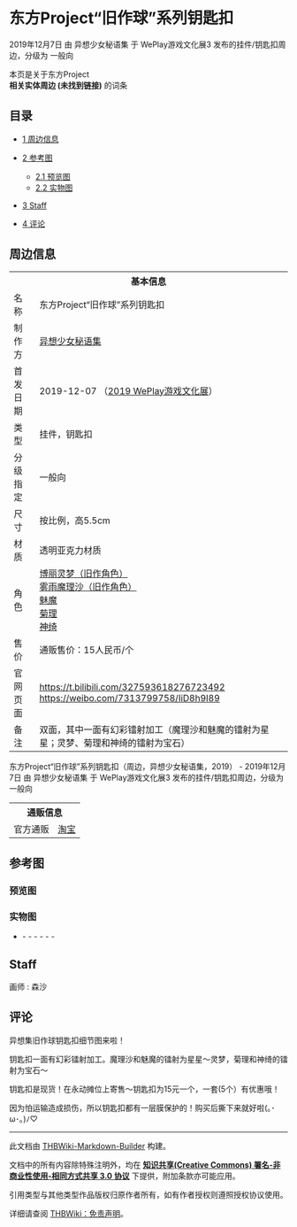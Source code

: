 # 东方Project“旧作球”系列钥匙扣

<!-- source html: G:\repos\THBWiki-Markdown-Builder\THBWikiMarkdown\Temp\main\f\f2\ns0%3A%E4%B8%9C%E6%96%B9Project%E2%80%9C%E6%97%A7%E4%BD%9C%E7%90%83%E2%80%9D%E7%B3%BB%E5%88%97%E9%92%A5%E5%8C%99%E6%89%A3.html -->

2019年12月7日 由 异想少女秘语集 于 WePlay游戏文化展3 发布的挂件/钥匙扣周边，分级为 一般向

本页是关于东方Project  
 **相关实体周边 (未找到链接)** 的词条
## 目录

- [1 周边信息](#周边信息)
- [2 参考图](#参考图)

  - [2.1 预览图](#预览图)
  - [2.2 实物图](#实物图)



- [3 Staff](#Staff)
- [4 评论](#评论)




## 周边信息

<table><tbody><tr><th colspan="2">基本信息</th></tr><tr><td class="label">名称</td><td> 东方Project“旧作球”系列钥匙扣 </td></tr><tr><td class="label">制作方</td><td><a href="./异想少女秘语集.md" title="异想少女秘语集">异想少女秘语集</a></td></tr><tr><td class="label">首发日期</td><td>2019-12-07&#160;（<a href="/展会作品列表?e=WePlay%E6%B8%B8%E6%88%8F%E6%96%87%E5%8C%96%E5%B1%95%233">2019 WePlay游戏文化展</a>）</td></tr><tr><td class="label">类型</td><td>挂件，钥匙扣</td></tr><tr><td class="label">分级指定</td><td>一般向</td></tr><tr><td class="label">尺寸</td><td>按比例，高5.5cm</td></tr><tr><td class="label">材质</td><td>透明亚克力材质</td></tr><tr><td class="label">角色</td><td><a href="./博丽灵梦（旧作角色）.md" title="博丽灵梦（旧作角色）">博丽灵梦（旧作角色）</a><br><a href="./雾雨魔理沙（旧作角色）.md" title="雾雨魔理沙（旧作角色）">雾雨魔理沙（旧作角色）</a><br><a href="./魅魔.md" title="魅魔">魅魔</a><br><a href="./菊理.md" title="菊理">菊理</a><br><a href="./神绮.md" title="神绮">神绮</a></td></tr><tr><td class="label">售价</td><td>通贩售价：15人民币/个</td></tr>
<tr><td class="label">官网页面</td><td><a rel="nofollow" class="external free" href="https://t.bilibili.com/327593618276723492">https://t.bilibili.com/327593618276723492</a><br><a rel="nofollow" class="external free" href="https://weibo.com/7313799758/IiD8h9I89">https://weibo.com/7313799758/IiD8h9I89</a></td></tr><tr><td class="label">备注</td><td>双面，其中一面有幻彩镭射加工（魔理沙和魅魔的镭射为星星；灵梦、菊理和神绮的镭射为宝石）</td></tr></tbody></table>

东方Project“旧作球”系列钥匙扣（周边，异想少女秘语集，2019） - 2019年12月7日 由 异想少女秘语集 于 WePlay游戏文化展3 发布的挂件/钥匙扣周边，分级为 一般向

<table><tbody><tr><th colspan="3">通贩信息</th></tr><tr><td class="label">官方通贩</td><td colspan="2"><a rel="nofollow" class="external text" href="https://item.taobao.com/item.htm?id=666925728431">淘宝</a></td></tr></tbody></table>


## 参考图
### 预览图
### 实物图
- [](./文件-东方Project“旧作球”系列钥匙扣实物图1.jpg.md)- [](./文件-东方Project“旧作球”系列钥匙扣实物图2.jpg.md)- [](./文件-东方Project“旧作球”系列钥匙扣实物图3.jpg.md)- [](./文件-东方Project“旧作球”系列钥匙扣实物图4.jpg.md)- [](./文件-东方Project“旧作球”系列钥匙扣实物图5.jpg.md)- [](./文件-东方Project“旧作球”系列钥匙扣实物图6.jpg.md)- [](./文件-东方Project“旧作球”系列钥匙扣实物图7.jpg.md)

## Staff
画师
: 森沙

## 评论

  
异想集旧作球钥匙扣细节图来啦！  

钥匙扣一面有幻彩镭射加工。魔理沙和魅魔的镭射为星星～灵梦，菊理和神绮的镭射为宝石～  

钥匙扣是现货！在永动摊位上寄售～钥匙扣为15元一个，一套(5个）有优惠哦！  

  

因为怕运输造成损伤，所以钥匙扣都有一层膜保护的！购买后撕下来就好啦(｡･ω･｡)ﾉ♡ ​​​
  






---

此文档由 [THBWiki-Markdown-Builder](https://github.com/Delsin-Yu/THBWiki-Markdown-Builder) 构建。

文档中的所有内容除特殊注明外，均在 [**知识共享(Creative Commons) 署名-非商业性使用-相同方式共享 3.0 协议**](https://creativecommons.org/licenses/by-sa/3.0/deed.zh-hans) 下提供，附加条款亦可能应用。

引用类型与其他类型作品版权归原作者所有，如有作者授权则遵照授权协议使用。

详细请查阅 [THBWiki：免责声明](https://thbwiki.cc/THBWiki:%E5%85%8D%E8%B4%A3%E5%A3%B0%E6%98%8E)。


